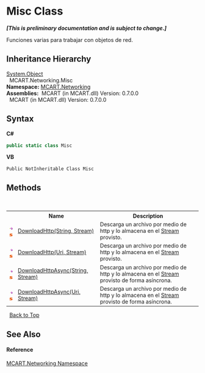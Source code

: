 # Misc Class
 _**\[This is preliminary documentation and is subject to change.\]**_

Funciones varias para trabajar con objetos de red.


## Inheritance Hierarchy
<a href="http://msdn2.microsoft.com/es-es/library/e5kfa45b" target="_blank">System.Object</a><br />&nbsp;&nbsp;MCART.Networking.Misc<br />
**Namespace:**&nbsp;<a href="c6445fcc-8709-dc3e-4d6b-f87f79cbd982">MCART.Networking</a><br />**Assemblies:**&nbsp;&nbsp;MCART (in MCART.dll) Version: 0.7.0.0<br />&nbsp;&nbsp;MCART (in MCART.dll) Version: 0.7.0.0<br />

## Syntax

**C#**<br />
``` C#
public static class Misc
```

**VB**<br />
``` VB
Public NotInheritable Class Misc
```


## Methods
&nbsp;<table><tr><th></th><th>Name</th><th>Description</th></tr><tr><td>![Public method](media/pubmethod.gif "Public method")![Static member](media/static.gif "Static member")</td><td><a href="94b3350f-7073-94ac-00d0-8c483e2c3eb2">DownloadHttp(String, Stream)</a></td><td>
Descarga un archivo por medio de http y lo almacena en el <a href="http://msdn2.microsoft.com/es-es/library/8f86tw9e" target="_blank">Stream</a> provisto.</td></tr><tr><td>![Public method](media/pubmethod.gif "Public method")![Static member](media/static.gif "Static member")</td><td><a href="a9bd4c1f-fd3d-6d1e-4d1d-9fa8c433cce7">DownloadHttp(Uri, Stream)</a></td><td>
Descarga un archivo por medio de http y lo almacena en el <a href="http://msdn2.microsoft.com/es-es/library/8f86tw9e" target="_blank">Stream</a> provisto.</td></tr><tr><td>![Public method](media/pubmethod.gif "Public method")![Static member](media/static.gif "Static member")</td><td><a href="befa2fc4-1af1-004b-07ff-3622b4ba8e6e">DownloadHttpAsync(String, Stream)</a></td><td>
Descarga un archivo por medio de http y lo almacena en el <a href="http://msdn2.microsoft.com/es-es/library/8f86tw9e" target="_blank">Stream</a> provisto de forma asíncrona.</td></tr><tr><td>![Public method](media/pubmethod.gif "Public method")![Static member](media/static.gif "Static member")</td><td><a href="988da83f-b9f8-9915-3dc1-40a33993ba5c">DownloadHttpAsync(Uri, Stream)</a></td><td>
Descarga un archivo por medio de http y lo almacena en el <a href="http://msdn2.microsoft.com/es-es/library/8f86tw9e" target="_blank">Stream</a> provisto de forma asíncrona.</td></tr></table>&nbsp;
<a href="#misc-class">Back to Top</a>

## See Also


#### Reference
<a href="c6445fcc-8709-dc3e-4d6b-f87f79cbd982">MCART.Networking Namespace</a><br />